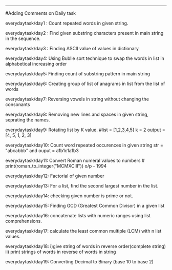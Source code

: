 ---------------------------------------------------------------------------------------------------------------------------------------------------------------------------------
#Adding Comments on Daily task

everydaytask/day1 : Count repeated words in given string.

everydaytask/day2 : Find given substring characters present in main string in the sequence.

everydaytask/day3 : Finding ASCII value of values in dictionary

everydaytask/day4: Using Bublle sort technique to swap the words in list in alphabetical increasing order

everydaytask/day5: Finding count of substring pattern in main string

everydaytask/day6: Creating group of list of anagrams in list from the list of words

everydaytask/day7: Reversing vowels in string without changing the consonants

everydaytask/day8: Removing new lines and spaces in given string, seprating the names.

everydaytask/day9: Rotating list by K value. #list = [1,2,3,4,5] k = 2 output = [4, 5, 1, 2, 3]
      
everydaytask/day10: Count word repeated occurences in given string str = "abcabbb" and ouput = a1b1c1a1b3

everydaytask/day11: Convert Roman numeral values to numbers # print(roman_to_integer("MCMXCIII"))  o/p - 1994

everydaytask/day12: Factorial of given number

everydaytask/day13: For a list, find the second largest number in the list.

everydaytask/day14: checking given number is prime or not.

everydaytask/day15: Finding GCD (Greatest Common Divisor) in a given list 

everydaytask/day16: concatenate lists with numeric ranges using list comprehensions.

everydaytask/day17: calculate the least common multiple (LCM) with n list values.

everydaytask/day18: i)give string of words in reverse order(complete string) ii) print strings of words in reverse of words in string

everydaytask/day19: Converting Decimal to Binary (base 10 to base 2)
